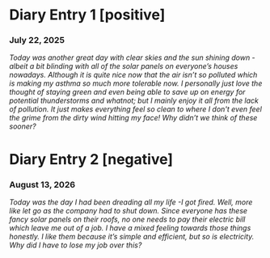# Diary Entry 1 [positive]
### July 22, 2025
*Today was another great day with clear skies and the sun shining down -albeit a bit blinding with all of the solar panels on everyone’s houses nowadays. Although it is quite nice now that the air isn’t so polluted which is making my asthma so much more tolerable now. I personally just love the thought of staying green and even being able to save up on energy for potential thunderstorms and whatnot; but I mainly enjoy it all from the lack of pollution. It just makes everything feel so clean to where I don't even feel the grime from the dirty wind hitting my face! Why didn’t we think of these sooner?*


# Diary Entry 2 [negative]
### August 13, 2026
*Today was the day I had been dreading all my life -I got fired. Well, more like let go as the company had to shut down. Since everyone has these fancy solar panels on their roofs, no one needs to pay their electric bill which leave me out of a job. I have a mixed feeling towards those things honestly. I like them because it’s simple and efficient, but so is electricity. Why did I have to lose my job over this?*
